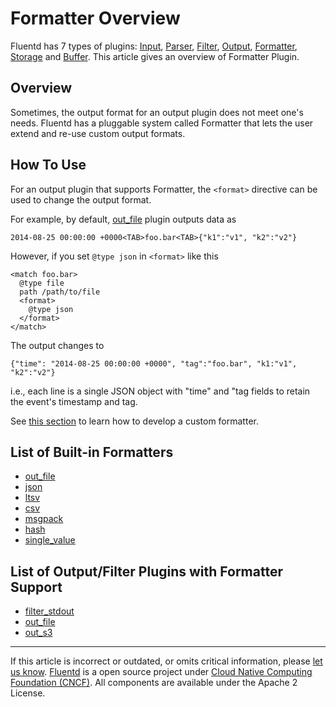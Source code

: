 # Formatter Overview

Fluentd has 7 types of plugins: [Input](/plugins/input/input-plugin-overview.md),
[Parser](/articles/parser-plugin-overview.md), [Filter](/articles/filter-plugin-overview.md),
[Output](/articles/output-plugin-overview.md),
[Formatter](/articles/formatter-plugin-overview.md),
[Storage](/articles/storage-plugin-overview.md) and [Buffer](/articles/buffer-plugin-overview.md).
This article gives an overview of Formatter Plugin.


## Overview

Sometimes, the output format for an output plugin does not meet one's
needs. Fluentd has a pluggable system called Formatter that lets the
user extend and re-use custom output formats.


## How To Use

For an output plugin that supports Formatter, the `<format>` directive
can be used to change the output format.

For example, by default, [out\_file](/articles/out_file.md) plugin outputs data as

``` {.CodeRay}
2014-08-25 00:00:00 +0000<TAB>foo.bar<TAB>{"k1":"v1", "k2":"v2"}
```

However, if you set `@type json` in `<format>` like this

``` {.CodeRay}
<match foo.bar>
  @type file
  path /path/to/file
  <format>
    @type json
  </format>
</match>
```

The output changes to

``` {.CodeRay}
{"time": "2014-08-25 00:00:00 +0000", "tag":"foo.bar", "k1:"v1", "k2":"v2"}
```

i.e., each line is a single JSON object with "time" and "tag fields to
retain the event's timestamp and tag.

See [this section](/articles/plugin-development.md/#text-formatter-plugins) to learn
how to develop a custom formatter.


## List of Built-in Formatters

-   [out\_file](/articles/formatter_out_file.md)
-   [json](/articles/formatter_json.md)
-   [ltsv](/articles/formatter_ltsv.md)
-   [csv](/articles/formatter_csv.md)
-   [msgpack](/articles/formatter_msgpack.md)
-   [hash](/articles/formatter_hash.md)
-   [single\_value](/articles/formatter_single_value.md)


## List of Output/Filter Plugins with Formatter Support

-   [filter\_stdout](/articles/filter_stdout.md)
-   [out\_file](/articles/out_file.md)
-   [out\_s3](/articles/out_s3.md)


------------------------------------------------------------------------

If this article is incorrect or outdated, or omits critical information, please [let us know](https://github.com/fluent/fluentd-docs/issues?state=open).
[Fluentd](http://www.fluentd.org/) is a open source project under [Cloud Native Computing Foundation (CNCF)](https://cncf.io/). All components are available under the Apache 2 License.
